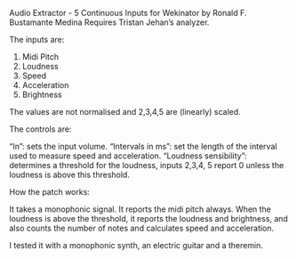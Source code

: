 Audio Extractor - 5 Continuous Inputs for Wekinator
by Ronald F. Bustamante Medina
Requires Tristan Jehan’s analyzer.

The inputs are:

1. Midi Pitch
2. Loudness
3. Speed
4. Acceleration
5. Brightness

The values are not normalised and 2,3,4,5 are (linearly) scaled.

The controls are:

“In”: sets the input volume.
“Intervals in ms”: set the length of the interval used to measure speed and acceleration.
“Loudness sensibility”: determines a threshold for the loudness, inputs 2,3,4, 5 report 0 unless the loudness is above this threshold.

How the patch works:

It takes a monophonic signal. It reports the midi pitch always. When the loudness is above the threshold, it reports the loudness and brightness, and also counts the number of notes and calculates speed and acceleration.

I tested it with a monophonic synth, an electric guitar and a theremin. 
